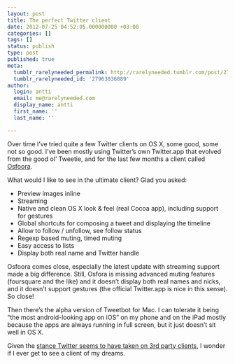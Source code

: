 ```yaml
---
layout: post
title: The perfect Twitter client
date: 2012-07-25 04:52:05.000000000 +03:00
categories: []
tags: []
status: publish
type: post
published: true
meta:
  tumblr_rarelyneeded_permalink: http://rarelyneeded.tumblr.com/post/27963036889/the-perfect-twitter-client
  tumblr_rarelyneeded_id: '27963036889'
author:
  login: antti
  email: me@rarelyneeded.com
  display_name: antti
  first_name: ''
  last_name: ''

---
```

Over time I&#8217;ve tried quite a few Twitter clients on OS X, some good, some not so good. I&#8217;ve been mostly using Twitter&#8217;s own Twitter.app that evolved from the good ol&#8217; Tweetie, and for the last few months a client called <a href="http://osfoora.com/mac/">Osfoora</a>.

What would I like to see in the ultimate client? Glad you asked:

<ul>
<li>Preview images inline</li>
<li>Streaming</li>
<li>Native and clean OS X look &amp; feel (real Cocoa app), including support for gestures</li>
<li>Global shortcuts for composing a tweet and displaying the timeline</li>
<li>Allow to follow / unfollow, see follow status</li>
<li>Regexp based muting, timed muting</li>
<li>Easy access to lists</li>
<li>Display both real name and Twitter handle</li>
</ul>
Osfoora comes close, especially the latest update with streaming support made a big difference. Still, Osfora is missing advanced muting features (foursquare and the like) and it doesn&#8217;t display both real names and nicks, and it doesn&#8217;t support gestures (the official Twitter.app is nice in this sense). So close!

Then there&#8217;s the alpha version of Tweetbot for Mac. I can tolerate it being &#8220;the most android-looking app on iOS&#8221; on my phone and on the iPad mostly because the apps are always running in full screen, but it just doesn&#8217;t sit well in OS X.

Given the <a href="http://arstechnica.com/information-technology/2011/03/twitter-tells-third-party-devs-to-stop-making-twitter-client-apps/">stance Twitter seems to have taken on 3rd party clients</a>, I wonder if I ever get to see a client of my dreams.

